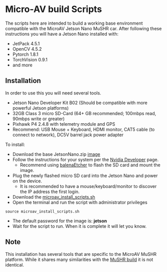 # Micro-AV build Scripts

The scripts here are intended to build a working base environment compatible with the MicroAV Jetson Nano MuSHR car.
After following these instructions you will have a Jetson Nano installed with:
* JetPack 	4.5.1
* OpenCV 	4.5.2
* Pytorch 	1.8.1
* TorchVision 	0.9.1
* and more

## Installation

In order to use this you will need several tools. 

* Jetson Nano Developer Kit B02 (Should be compatible with more powerful Jetson platforms)
* 32GB Class 3 micro SD-Card (64+ GB recommended; 100mbps read, 90mbps write or greater)
* Pixhawk P4 2.4.8 with telemetry module and GPS
* Recommend: USB Mouse + Keyboard, HDMI monitor, CAT5 cable (to connect to network), DC5V barrel jack power adapter

To install:

* Download the base JetsonNano.zip [image](https://drive.google.com/file/d/1KIpzvcp5mv4PC30-_lozyIgNARn7PJKr/view?usp=sharing)
* Follow the instructions for your system per the [Nvidia Developer](https://developer.nvidia.com/embedded/learn/get-started-jetson-nano-devkit#write) page.
	- Recommend using [balenaEtcher](https://www.balena.io/etcher/) to flash the SD card and mount the image.
* Plug the newly flashed micro SD card into the Jetson Nano and power on the device.
	- It is recommended to have a mouse/keyboard/monitor to discover the IP address the first login.
* Download the [microav_install_scripts.sh](https://github.com/YoungJonathanP/MicroAV/blob/main/microav_install_script.sh)
* Open the terminal and run the script with administrator privileges
```
source microav_install_scripts.sh
```
* The default password for the image is: **jetson**
* Wait for the script to run. When it is complete it will let you know.

## Note

This installation has several tools that are specific to the MicroAV MuSHR platform. While it shares many similarities with the [MuSHR build](https://mushr.io/) it is not identical.
